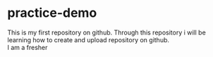 # practice-demo
This is my first repository on github. Through this repository i will be learning how to create and upload repository on github.<br>
I am a fresher
